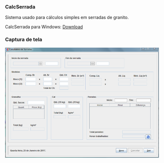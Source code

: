 ### CalcSerrada

Sistema usado para cálculos simples em serradas de granito.

CalcSerrada para Windows: 
[Download](https://raw.githubusercontent.com/douglasgusson/calc-serrada/master/CalcSerrada.zip)

### Captura de tela
![Print desktop](https://raw.githubusercontent.com/douglasgusson/calc-serrada/master/img/print.PNG?raw=true "Desktop")
